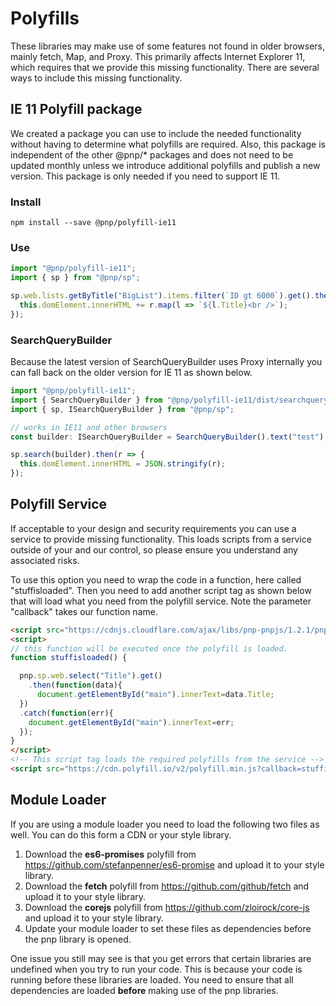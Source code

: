 # Polyfills

These libraries may make use of some features not found in older browsers, mainly fetch, Map, and Proxy. This primarily affects Internet Explorer 11, which requires that we provide this missing functionality. There are several ways to include this missing functionality.

## IE 11 Polyfill package

We created a package you can use to include the needed functionality without having to determine what polyfills are required. Also, this package is independent of the other @pnp/* packages and does not need to be updated monthly unless we introduce additional polyfills and publish a new version. This package is only needed if you need to support IE 11.

### Install

`npm install --save @pnp/polyfill-ie11`

### Use

```TypeScript
import "@pnp/polyfill-ie11";
import { sp } from "@pnp/sp";

sp.web.lists.getByTitle("BigList").items.filter(`ID gt 6000`).get().then(r => {
  this.domElement.innerHTML += r.map(l => `${l.Title}<br />`);
});
```

### SearchQueryBuilder

Because the latest version of SearchQueryBuilder uses Proxy internally you can fall back on the older version for IE 11 as shown below.

```TypeScript
import "@pnp/polyfill-ie11";
import { SearchQueryBuilder } from "@pnp/polyfill-ie11/dist/searchquerybuilder";
import { sp, ISearchQueryBuilder } from "@pnp/sp";

// works in IE11 and other browsers
const builder: ISearchQueryBuilder = SearchQueryBuilder().text("test");

sp.search(builder).then(r => {
  this.domElement.innerHTML = JSON.stringify(r);
});
```

## Polyfill Service

If acceptable to your design and security requirements you can use a service to provide missing functionality. This loads scripts from a service outside of your and our
control, so please ensure you understand any associated risks.

To use this option you need to wrap the code in a function, here called "stuffisloaded". Then you need to add another script tag as shown below that will load what you need from the polyfill service. Note the parameter "callback" takes our function name.

```HTML
<script src="https://cdnjs.cloudflare.com/ajax/libs/pnp-pnpjs/1.2.1/pnpjs.es5.umd.bundle.min.js" type="text/javascript"></script>
<script>
// this function will be executed once the polyfill is loaded.
function stuffisloaded() {

  pnp.sp.web.select("Title").get()
    .then(function(data){
      document.getElementById("main").innerText=data.Title;
  })   
  .catch(function(err){  
    document.getElementById("main").innerText=err;
  });
}
</script>
<!-- This script tag loads the required polyfills from the service -->
<script src="https://cdn.polyfill.io/v2/polyfill.min.js?callback=stuffisloaded&features=es6,fetch,Map&flags=always,gated"></script>
```

## Module Loader

If you are using a module loader you need to load the following two files as well. You can do this form a CDN or your style library.

1. Download the **es6-promises** polyfill from https://github.com/stefanpenner/es6-promise and upload it to your style library.
2. Download the **fetch** polyfill from https://github.com/github/fetch and upload it to your style library.
2. Download the **corejs** polyfill from https://github.com/zloirock/core-js and upload it to your style library.
3. Update your module loader to set these files as dependencies before the pnp library is opened.

One issue you still may see is that you get errors that certain libraries are undefined when you try to run your code. This is because your code is running before
these libraries are loaded. You need to ensure that all dependencies are loaded **before** making use of the pnp libraries.

